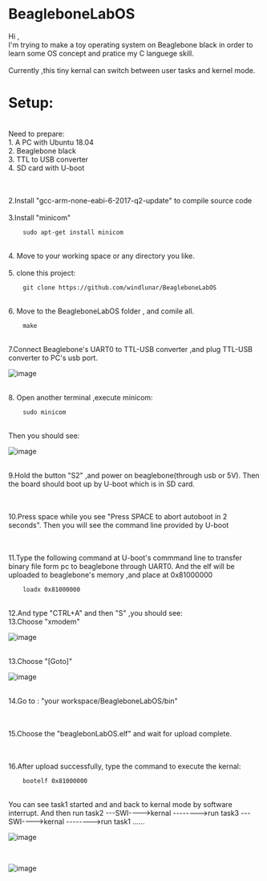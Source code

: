 # BeagleboneLabOS

Hi ,<br>
I'm trying to make a toy operating system on Beaglebone black in order to learn some OS concept and pratice my C languege skill.
<br><br>
Currently ,this tiny kernal can switch between user tasks and kernel mode.


Setup:
=

<br>
Need to prepare:
<br>
1. A PC with Ubuntu 18.04
<br>
2. Beaglebone black
<br>
3. TTL to USB converter
<br>
4. SD card with U-boot
<br>

<br><br>
2.Install "gcc-arm-none-eabi-6-2017-q2-update" to compile source code
<br><br>
3.Install "minicom"

        sudo apt-get install minicom

<br>
4. Move to your working space or any directory you like.<br><br>
5. clone this project:

        git clone https://github.com/windlunar/BeagleboneLabOS

<br>
6. Move to the BeagleboneLabOS folder , and comile all.

        make
<br>
7.Connect Beaglebone's UART0 to TTL-USB converter ,and plug TTL-USB converter to PC's usb port.
<br>

![image](https://github.com/windlunar/BeagleboneLabOS/blob/master/pictures/uart0.png)

<br>
8. Open another terminal ,execute minicom:

        sudo minicom
<br>
Then you should see:
<br>

![image](https://github.com/windlunar/BeagleboneLabOS/blob/master/pictures/minicom.png)

<br>        
9.Hold the button "S2" ,and power on beaglebone(through usb or 5V).
Then the board should boot up by U-boot which is in SD card.

<br><br>
10.Press space while you see "Press SPACE to abort autoboot in 2 seconds".
Then you will see the command line provided by U-boot

<br><br>
11.Type the following command at U-boot's commmand line to transfer binary file form pc to beaglebone through UART0.
And the elf will be uploaded to beaglebone's memory ,and place at 0x81000000

        loadx 0x81000000

<br>
12.And type "CTRL+A" and then "S" ,you should see:
<br>
13.Choose "xmodem"

![image](https://github.com/windlunar/BeagleboneLabOS/blob/master/pictures/choose_xmodem.png)


<br>
13.Choose "[Goto]"
<br>

![image](https://github.com/windlunar/BeagleboneLabOS/blob/master/pictures/goto.png)

<br>
14.Go to : "your workspace/BeagleboneLabOS/bin"

<br><br>
15.Choose the "beaglebonLabOS.elf" and wait for upload complete.

<br><br>
16.After upload successfully, type the command to execute the kernal:

        bootelf 0x81000000

<br>
You can see task1 started and and back to kernal mode by software interrupt.
And then run task2 ---SWI---->kernal
-------->run task3 ---SWI---->kernal
-------->run task1 ......
<br>

![image](https://github.com/windlunar/BeagleboneLabOS/blob/master/pictures/result.png)

<br>

![image](https://github.com/windlunar/BeagleboneLabOS/blob/master/pictures/bbb.jpg)